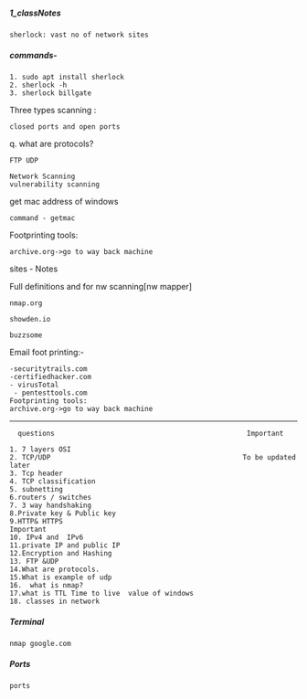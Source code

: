 ##### 1_classNotes
```
sherlock: vast no of network sites
```
##### commands-

```
1. sudo apt install sherlock
2. sherlock -h
3. sherlock billgate
```


Three types scanning : 

```
closed ports and open ports
```
q. what are protocols?  

```
FTP UDP 
```  
```
Network Scanning      
vulnerability scanning  
```



get mac address of windows 
```
command - getmac  
```

Footprinting tools:
```
archive.org->go to way back machine
```

                           

   sites                                   - Notes                                               

        
Full definitions and for nw scanning[nw mapper]   
``` 
nmap.org 
```                                 

```
showden.io 
```
``` 
buzzsome
```
Email foot printing:-                      
```
-securitytrails.com                                                                                  
-certifiedhacker.com                                                                    
- virusTotal                                                                                    
 - pentesttools.com                                                                    
Footprinting tools:                                  
archive.org->go to way back machine        
```
---

```
  questions                                               Important                

1. 7 layers OSI                                          
2. TCP/UDP                                               To be updated  later                           
3. Tcp header                                                                                             
4. TCP classification                                                                                       
5. subnetting                                                                                              
6.routers / switches                                                                                      
7. 3 way handshaking                                                                                       
8.Private key & Public key                                                                                
9.HTTP& HTTPS                                                  Important                                  
10. IPv4 and  IPv6                                                                                        
11.private IP and public IP                                                                               
12.Encryption and Hashing                                                                 
13. FTP &UDP                                                                                             
14.What are protocols.                                                                                   
15.What is example of udp                                                                                  
16.  what is nmap?                                                                                        
17.what is TTL Time to live  value of windows                                                                 
18. classes in network                                                                                        
```

##### Terminal     
```
nmap google.com
```
##### Ports
``` 
ports
```





